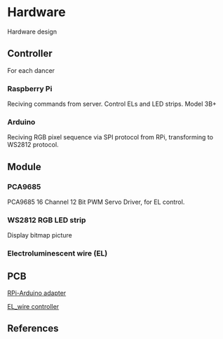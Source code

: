 # Hardware
Hardware design

## Controller
For each dancer

### Raspberry Pi
Reciving commands from server. Control ELs and LED strips.
Model 3B+

### Arduino
Reciving RGB pixel sequence via SPI protocol from RPi, transforming to WS2812 protocol.

## Module

### PCA9685
PCA9685 16 Channel 12 Bit PWM Servo Driver, for EL control.

### WS2812 RGB LED strip
Display bitmap picture

### Electroluminescent wire (EL)

## PCB
[RPi-Arduino adapter](https://easyeda.com/orange21201/lightdanceconverter)

[EL_wire controller](https://easyeda.com/nawmrofed/el_controller_v3)

## References

